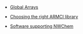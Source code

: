   - [Global Arrays](http://hpc.pnl.gov/globalarrays/)

  - [Choosing the right ARMCI library](ARMCI)

  - [Software supporting NWChem](Software-supporting-NWChem)
